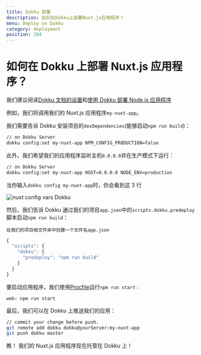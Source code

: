 ```yaml
---
title: Dokku 部署
description: 如何在Dokku上部署Nuxt.js应用程序？
menu: Deploy on Dokku
category: deployment
position: 204
---
```


# 如何在 Dokku 上部署 Nuxt.js 应用程序？

我们建议阅读[Dokku 文档的设置](http://dokku.viewdocs.io/dokku/getting-started/installation/)和[使用 Dokku 部署 Node.js 应用程序](http://jakeklassen.com/post/deploying-a-node-app-on-digital-ocean-using-dokku/)

例如，我们将调用我们的 Nuxt.js 应用程序`my-nuxt-app`。

我们需要告诉 Dokku 安装项目的`devDependencies`(能够启动`npm run build`)：

```bash
// on Dokku Server
dokku config:set my-nuxt-app NPM_CONFIG_PRODUCTION=false
```

此外，我们希望我们的应用程序监听主机`0.0.0.0`并在生产模式下运行：

```bash
// on Dokku Server
dokku config:set my-nuxt-app HOST=0.0.0.0 NODE_ENV=production
```

当你输入`dokku config my-nuxt-app`时，你会看到这 3 行

![nuxt config vars Dokku](https://i.imgur.com/9FNsaoQ.png)

然后，我们告诉 Dokku 通过我们的项目`app.json`中的`scripts.dokku.predeploy`脚本启动`npm run build`：

`在我们的项目根文件夹中创建一个文件名app.json`

```js
{
  "scripts": {
    "dokku": {
      "predeploy": "npm run build"
    }
  }
}
```

要启动应用程序，我们使用[Procfile](http://dokku.viewdocs.io/dokku/deployment/methods/dockerfiles/#procfiles-and-multiple-processes)运行`npm run start` :

```
web: npm run start
```

最后，我们可以在 Dokku 上推送我们的应用：

```bash
// commit your change before push.
git remote add dokku dokku@yourServer:my-nuxt-app
git push dokku master
```

瞧！ 我们的 Nuxt.js 应用程序现在托管在 Dokku 上！
